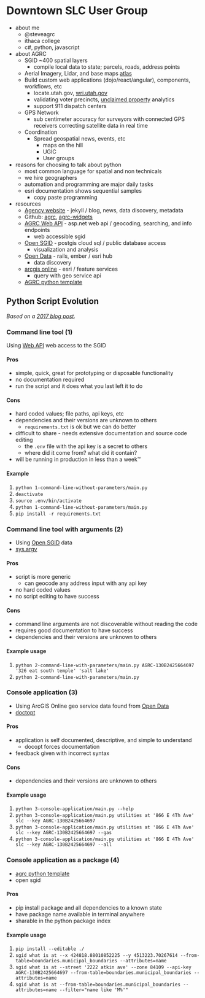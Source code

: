 # Downtown SLC User Group

- about me
  - @steveagrc
  - ithaca college
  - c#, python, javascript
- about AGRC
  - SGID ~400 spatial layers
    - compile local data to state; parcels, roads, address points
  - Aerial Imagery, Lidar, and base maps [atlas](https://atlas.utah.gov)
  - Build custom web applications (dojo/react/angular), components, workflows, etc
    - locate.utah.gov, [wri.utah.gov](https://wri.utah.gov/wri/map/map.html#id=2485)
    - validating voter precincts, [unclaimed property](https://mycash.utah.gov) analytics
    - support 911 dispatch centers
  - GPS Network
    - sub centimeter accuracy for surveyors with connected GPS receivers correcting satellite data in real time
  - Coordination
    - Spread geospatial news, events, etc
      - maps on the hill
      - UGIC
      - User groups
- reasons for choosing to talk about python
  - most common language for spatial and non technicals
  - we hire geographers
  - automation and programming are major daily tasks
  - esri documentation shows sequential samples
    - copy paste programming
- resources
  - [Agency website](https://gis.utah.gov) - jekyll / blog, news, data discovery, metadata
  - Github: [agrc](https://github.com/agrc), [agrc-widgets](https://github.com/agrc-widgets)
  - [AGRC Web API](https://api.mapserv.utah.gov) - asp.net web api / geocoding, searching, and info endpoints
    - web accessible sgid
  - [Open SGID](https://gis.utah.gov/sgid/open-sgid/) - postgis cloud sql / public database access
    - visualization and analysis
  - [Open Data](https://opendata.gis.utah.gov) - rails, ember / esri hub
    - data discovery
  - [arcgis online](https://www.arcgis.com/home/index.html) - esri / feature services
    - query with geo service api
  - [AGRC python template](https://github.com/agrc/python)

## Python Script Evolution

_Based on a [2017 blog post](https://gis.utah.gov/the-evolution-of-a-python-script/)._

### Command line tool (1)

Using [Web API](https://api.mapserv.utah.gov) web access to the SGID

#### Pros

- simple, quick, great for prototyping or disposable functionality
- no documentation required
- run the script and it does what you last left it to do

#### Cons

- hard coded values; file paths, api keys, etc
- dependencies and their versions are unknown to others
  - `requirements.txt` is ok but we can do better
- difficult to share - needs extensive documentation and source code editing
  - the `.env` file with the api key is a secret to others
  - where did it come from? what did it contain?
- will be running in production in less than a week™

#### Example

1. `python 1-command-line-without-parameters/main.py`
1. `deactivate`
1. `source .env/bin/activate`
1. `python 1-command-line-without-parameters/main.py`
1. `pip install -r requirements.txt`

### Command line tool with arguments (2)

- Using [Open SGID](https://gis.utah.gov/sgid/open-sgid/) data
- [sys.argv](https://docs.python.org/3/library/sys.html#sys.argv)

#### Pros

- script is more generic
  - can geocode any address input with any api key
- no hard coded values
- no script editing to have success

#### Cons

- command line arguments are not discoverable without reading the code
- requires good documentation to have success
- dependencies and their versions are unknown to others

#### Example usage

1. `python 2-command-line-with-parameters/main.py AGRC-130B2425664697 '326 eat south temple' 'salt lake'`
1. `python 2-command-line-with-parameters/main.py`

### Console application (3)

- Using ArcGIS Online geo service data found from [Open Data](https://opendata.gis.utah.gov/)
- [doctopt](http://docopt.org/)

#### Pros

- application is self documented, descriptive, and simple to understand
  - docopt forces documentation
- feedback given with incorrect syntax

#### Cons

- dependencies and their versions are unknown to others

#### Example usage

1. `python 3-console-application/main.py --help`
1. `python 3-console-application/main.py utilities at '866 E 4Th Ave' slc --key AGRC-130B2425664697`
1. `python 3-console-application/main.py utilities at '866 E 4Th Ave' slc --key AGRC-130B2425664697 --gas`
1. `python 3-console-application/main.py utilities at '866 E 4Th Ave' slc --key AGRC-130B2425664697 --all`

### Console application as a package (4)

- [agrc python template](https://github.com/agrc/python)
- open sgid

#### Pros

- pip install package and all dependencies to a known state
- have package name available in terminal anywhere
- sharable in the python package index

#### Example usage

1. `pip install --editable ./`
1. `sgid what is at --x 424818.88010852225 --y 4513223.70267614 --from-table=boundaries.municipal_boundaries --attributes=name`
1. `sgid what is at --street '2222 atkin ave' --zone 84109 --api-key AGRC-130B2425664697 --from-table=boundaries.municipal_boundaries --attributes=name`
1. `sgid what is at --from-table=boundaries.municipal_boundaries --attributes=name --filter="name like 'M%'"`
